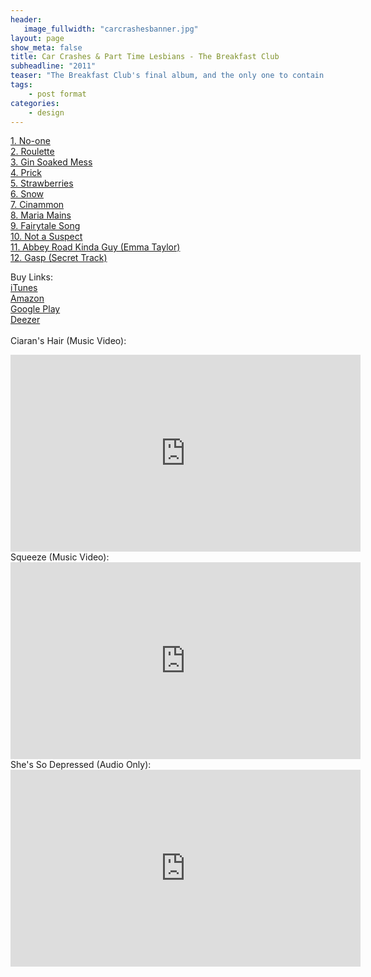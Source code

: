 ```yaml
---
header:
   image_fullwidth: "carcrashesbanner.jpg"
layout: page
show_meta: false
title: Car Crashes & Part Time Lesbians - The Breakfast Club
subheadline: "2011"
teaser: "The Breakfast Club's final album, and the only one to contain songs by all three members. Recorded over five days at Long Haired Music, this is the band's finest hour..."
tags:
    - post format
categories:
    - design 
---
```

<!--more-->
 <a href="https://itunes.apple.com/gb/album/petrol-money/id807599434">1. No-one</a><br>
 <a href="https://itunes.apple.com/gb/album/petrol-money/id807599434">2. Roulette</a><br>
 <a href="https://youtu.be/vKRi4HDoTyE">3. Gin Soaked Mess</a><br>
 <a href="https://youtu.be/rwKUEaKdkAs">4. Prick</a><br>
 <a href="https://youtu.be/T9Ca9r9wjVQ">5. Strawberries</a><br>
  <a href="https://itunes.apple.com/gb/album/petrol-money/id807599434">6. Snow</a><br>
  <a href="https://itunes.apple.com/gb/album/petrol-money/id807599434">7. Cinammon</a><br>
  <a href="https://youtu.be/fuddPhawaec">8. Maria Mains</a><br>
  <a href="https://itunes.apple.com/gb/album/petrol-money/id807599434">9. Fairytale Song</a><br>
  <a href="https://itunes.apple.com/gb/album/petrol-money/id807599434">10. Not a Suspect</a><br>
  <a href="https://itunes.apple.com/gb/album/petrol-money/id807599434">11. Abbey Road Kinda Guy (Emma Taylor)</a><br>
  <a href="https://itunes.apple.com/gb/album/petrol-money/id807599434">12. Gasp (Secret Track)</a><br>

Buy Links:<br>
  <a href="https://itunes.apple.com/gb/album/petrol-money/id807599434">iTunes</a><br>
   <a href="https://www.amazon.com/Petrol-Money-Explicit-Breakfast-Club/dp/B00I3KQ8FK">Amazon</a><br>
    <a href="https://play.google.com/music/preview/Bxtitv2sqajfpau25qbojx6axvi?u=0#">Google Play</a><br>
     <a href="https://www.deezer.com/us/?redirect_type=page&redirect_link=%2Fus%2Falbum%2F7372307">Deezer</a><br>
<br>
Ciaran's Hair (Music Video):<br>
  <iframe width="560" height="315" src="https://www.youtube.com/embed/aa3fQ4DJp2c" frameborder="0" allowfullscreen></iframe><br>
  Squeeze (Music Video):<br>
  <iframe width="560" height="315" src="https://www.youtube.com/embed/h7Drfh6NcBM" frameborder="0" allowfullscreen></iframe><br>
 She's So Depressed (Audio Only):<br>
  <iframe width="560" height="315" src="https://www.youtube.com/embed/rwKUEaKdkAs" frameborder="0" allowfullscreen></iframe><br>


